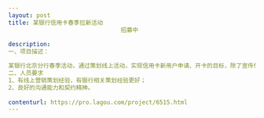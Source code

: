 ```yaml
---                
layout: post       
title: 某银行信用卡春季拉新活动
                                招募中
           
description: 
一、项目描述：

某银行北京分行春季活动，通过策划线上活动，实现信用卡新用户申请、开卡的目标，除了宣传信用卡本身权益及优惠之外，可以增加实物奖励，如购物卡，电话卡，流量卡等。
二、人员要求
1、有线上营销策划经验，有银行相关策划经验更好；
2、良好的沟通能力和契约精神。
     
contenturl: https://pro.lagou.com/project/6515.html      
---                 
```

